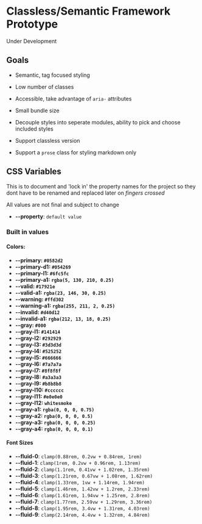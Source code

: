 # Classless/Semantic Framework Prototype

Under Development

## Goals

- Semantic, tag focused styling
- Low number of classes
- Accessible, take advantage of `aria-` attributes
- Small bundle size

- Decouple styles into seperate modules, ability to pick and choose included styles

- Support classless version
- Support a `prose` class for styling markdown only

## CSS Variables

This is to document and 'lock in' the property names for the project so they dont have to be renamed and replaced later on *fingers crossed*

All values are not final and subject to change

- **--property**: `default value`

### Built in values

#### Colors:

- **--primary: `#0582d2`**
- **--primary-d1: `#054269`**
- **--primary-l1: `#6fc5fc`**
- **--primary-a1: `rgba(5, 130, 210, 0.25)`**
- **--valid: `#17921e`**
- **--valid-a1: `rgba(23, 146, 30, 0.25)`**
- **--warning: `#ffd302`**
- **--warning-a1: `rgba(255, 211, 2, 0.25)`**
- **--invalid: `#d40d12`**
- **--invalid-a1: `rgba(212, 13, 18, 0.25)`**
- **--gray: `#000`**
- **--gray-l1: `#141414`**
- **--gray-l2: `#292929`**
- **--gray-l3: `#3d3d3d`**
- **--gray-l4: `#525252`**
- **--gray-l5: `#666666`**
- **--gray-l6: `#7a7a7a`**
- **--gray-l7: `#8f8f8f`**
- **--gray-l8: `#a3a3a3`**
- **--gray-l9: `#b8b8b8`**
- **--gray-l10: `#cccccc`**
- **--gray-l11: `#e0e0e0`**
- **--gray-l12: `whitesmoke`**
- **--gray-a1: `rgba(0, 0, 0, 0.75)`**
- **--gray-a2: `rgba(0, 0, 0, 0.5)`**
- **--gray-a3: `rgba(0, 0, 0, 0.25)`**
- **--gray-a4: `rgba(0, 0, 0, 0.1)`**

#### Font Sizes

- **--fluid-0**: `clamp(0.88rem, 0.2vw + 0.84rem, 1rem)`
- **--fluid-1**: `clamp(1rem, 0.2vw + 0.96rem, 1.13rem)`
- **--fluid-2**: `clamp(1.1rem, 0.41vw + 1.02rem, 1.35rem)`
- **--fluid-3**: `clamp(1.21rem, 0.67vw + 1.08rem, 1.62rem)`
- **--fluid-4**: `clamp(1.33rem, 1vw + 1.14rem, 1.94rem)`
- **--fluid-5**: `clamp(1.46rem, 1.42vw + 1.2rem, 2.33rem)`
- **--fluid-6**: `clamp(1.61rem, 1.94vw + 1.25rem, 2.8rem)`
- **--fluid-7**: `clamp(1.77rem, 2.59vw + 1.29rem, 3.36rem)`
- **--fluid-8**: `clamp(1.95rem, 3.4vw + 1.31rem, 4.03rem)`
- **--fluid-9**: `clamp(2.14rem, 4.4vw + 1.32rem, 4.84rem)`
